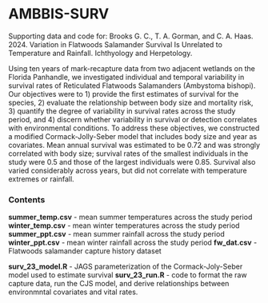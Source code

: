 # AMBBIS-SURV
Supporting data and code for:
Brooks G. C., T. A. Gorman, and C. A. Haas. 2024. Variation in Flatwoods Salamander Survival Is Unrelated to Temperature and Rainfall. Ichthyology and Herpetology.

Using ten years of mark-recapture data from two adjacent wetlands on the Florida Panhandle, we investigated individual and temporal variability in survival rates of Reticulated Flatwoods Salamanders (Ambystoma bishopi). Our objectives were to 1) provide the first estimates of survival for the species, 2) evaluate the relationship between body size and mortality risk, 3) quantify the degree of variability in survival rates across the study period, and 4) discern whether variability in survival or detection correlates with environmental conditions. To address these objectives, we constructed a modified Cormack-Jolly-Seber model that includes body size and year as covariates. Mean annual survival was estimated to be 0.72 and was strongly correlated with body size; survival rates of the smallest individuals in the study were 0.5 and those of the largest individuals were 0.85. Survival also varied considerably across years, but did not correlate with temperature extremes or rainfall. 

### Contents
**summer_temp.csv** - mean summer temperatures across the study period
**winter_temp.csv** - mean winter temperatures across the study period
**summer_ppt.csv** - mean summer rainfall across the study period
**winter_ppt.csv** - mean winter rainfall across the study period
**fw_dat.csv** - Flatwoods salamander capture history dataset

**surv_23_model.R** - JAGS parameterization of the Cormack-Joly-Seber model used to estimate survival
**surv_23_run.R** - code to format the raw capture data, run the CJS model, and derive relationships between environmntal covariates and vital rates. 
